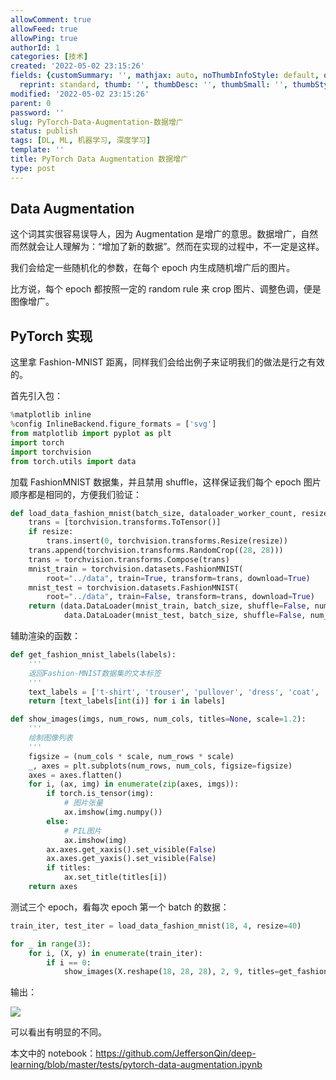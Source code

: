 ```yaml
---
allowComment: true
allowFeed: true
allowPing: true
authorId: 1
categories: [技术]
created: '2022-05-02 23:15:26'
fields: {customSummary: '', mathjax: auto, noThumbInfoStyle: default, outdatedNotice: 'no',
  reprint: standard, thumb: '', thumbDesc: '', thumbSmall: '', thumbStyle: default}
modified: '2022-05-02 23:15:26'
parent: 0
password: ''
slug: PyTorch-Data-Augmentation-数据增广
status: publish
tags: [DL, ML, 机器学习, 深度学习]
template: ''
title: PyTorch Data Augmentation 数据增广
type: post
---
```

## Data Augmentation

这个词其实很容易误导人，因为 Augmentation 是增广的意思。数据增广，自然而然就会让人理解为：“增加了新的数据”。然而在实现的过程中，不一定是这样。

我们会给定一些随机化的参数，在每个 epoch 内生成随机增广后的图片。

比方说，每个 epoch 都按照一定的 random rule 来 crop 图片、调整色调，便是图像增广。

## PyTorch 实现

这里拿 Fashion-MNIST 距离，同样我们会给出例子来证明我们的做法是行之有效的。

首先引入包：

```python
%matplotlib inline
%config InlineBackend.figure_formats = ['svg']
from matplotlib import pyplot as plt
import torch
import torchvision
from torch.utils import data
```

加载 FashionMNIST 数据集，并且禁用 shuffle，这样保证我们每个 epoch 图片顺序都是相同的，方便我们验证：

```python
def load_data_fashion_mnist(batch_size, dataloader_worker_count, resize=None):
    trans = [torchvision.transforms.ToTensor()]
    if resize:
        trans.insert(0, torchvision.transforms.Resize(resize))
    trans.append(torchvision.transforms.RandomCrop((28, 28)))
    trans = torchvision.transforms.Compose(trans)
    mnist_train = torchvision.datasets.FashionMNIST(
        root="../data", train=True, transform=trans, download=True)
    mnist_test = torchvision.datasets.FashionMNIST(
        root="../data", train=False, transform=trans, download=True)
    return (data.DataLoader(mnist_train, batch_size, shuffle=False, num_workers=dataloader_worker_count),
            data.DataLoader(mnist_test, batch_size, shuffle=False, num_workers=dataloader_worker_count))
```

辅助渲染的函数：

```python
def get_fashion_mnist_labels(labels):
    '''
    返回Fashion-MNIST数据集的文本标签
    '''
    text_labels = ['t-shirt', 'trouser', 'pullover', 'dress', 'coat', 'sandal', 'shirt', 'sneaker', 'bag', 'ankle boot']
    return [text_labels[int(i)] for i in labels]

def show_images(imgs, num_rows, num_cols, titles=None, scale=1.2):
    '''
    绘制图像列表
    '''
    figsize = (num_cols * scale, num_rows * scale)
    _, axes = plt.subplots(num_rows, num_cols, figsize=figsize)
    axes = axes.flatten()
    for i, (ax, img) in enumerate(zip(axes, imgs)):
        if torch.is_tensor(img):
            # 图片张量
            ax.imshow(img.numpy())
        else:
            # PIL图片
            ax.imshow(img)
        ax.axes.get_xaxis().set_visible(False)
        ax.axes.get_yaxis().set_visible(False)
        if titles:
            ax.set_title(titles[i])
    return axes
```

测试三个 epoch，看每次 epoch 第一个 batch 的数据：

```python
train_iter, test_iter = load_data_fashion_mnist(18, 4, resize=40)

for _ in range(3):
	for i, (X, y) in enumerate(train_iter):
		if i == 0:
			show_images(X.reshape(18, 28, 28), 2, 9, titles=get_fashion_mnist_labels(y))
```

输出：

![](https://cdn.jsdelivr.net/gh/JeffersonQin/blog-asset@latest/usr/picgo/20220416162716.png)

可以看出有明显的不同。

本文中的 notebook：https://github.com/JeffersonQin/deep-learning/blob/master/tests/pytorch-data-augmentation.ipynb
